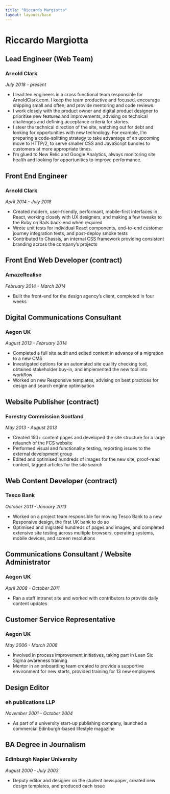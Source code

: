 ```yaml
---
title: "Riccardo Margiotta"
layout: layouts/base
---
```


# Riccardo Margiotta

## Lead Engineer (Web Team)

### Arnold Clark

_July 2018 - present_

- I lead ten engineers in a cross functional team responsible for ArnoldClark.com. I keep the team productive and focused, encourage shipping small and often, and provide mentoring and code reviews.
- I work closely with the product owner and digital product designer to prioritise new features and improvements, advising on technical challenges and defining acceptance criteria for stories.
- I steer the technical direction of the site, watching out for debt and looking for opportunities with new technology. For example, I’m preparing a code-splitting strategy to take advantage of an upcoming move to HTTP/2, to serve smaller CSS and JavaScript bundles to customers at more appropriate times.
- I’m glued to New Relic and Google Analytics, always monitoring site health and looking for opportunities to improve performance.

## Front End Engineer

### Arnold Clark

_April 2014 - July 2018_

- Created modern, user-friendly, performant, mobile-first interfaces in React, working closely with UX designers, and making a few tweaks to the Ruby on Rails back-end when required
- Wrote unit tests for individual React components, end-to-end customer journey integration tests, and post-deploy smoke tests
- Contributed to Chassis, an internal CSS framework providing consistent branding across the company’s projects

## Front End Web Developer (contract)

### AmazeRealise

_February 2014 - March 2014_

- Built the front-end for the design agency’s client, completed in four weeks

## Digital Communications Consultant

### Aegon UK

_August 2013 - February 2014_

- Completed a full site audit and edited content in advance of a migration to a new CMS
- Investigated options for an automated site quality checking tool, obtained stakeholder buy-in, and implemented the new tool into workflow
- Worked on new Responsive templates, advising on best practices for design and search engine optimisation

## Website Publisher (contract)

### Forestry Commission Scotland

_May 2013 - August 2013_

- Created 150+ content pages and developed the site structure for a large relaunch of the FCS website
- Performed visual and functionality testing, reporting issues to the external development group
- Edited and optimised hundreds of images for the new site, proof-read content, tagged articles for the site search

## Web Content Developer (contract)

### Tesco Bank

_October 2011 - January 2013_

- Worked on a project team responsible for moving Tesco Bank to a new Responsive design, the first UK bank to do so
- Optimised and migrated hundreds of pages and images, and completed extensive site testing across multiple browsers, operating systems, mobile devices, and screen resolutions

## Communications Consultant / Website Administrator

### Aegon UK

_April 2008 - October 2011_

- Ran a staff intranet site and worked with contributors to provide daily content updates

## Customer Service Representative

### Aegon UK

_May 2006 - March 2008_

- Involved in process improvement initiatives, taking part in Lean Six Sigma awareness training
- Mentor in an onboarding team created to provide a supportive environment for new starts, provided training for 13 new employees

## Design Editor

### eh publications LLP

_November 2001 - October 2004_

- As part of a university start-up publishing company, launched a commercial Edinburgh-based lifestyle magazine

## BA Degree in Journalism

### Edinburgh Napier University

_August 2000 - July 2003_

- Deputy editor and designer on the student newspaper, created new design templates, and produced each issue
